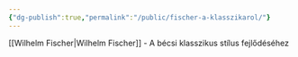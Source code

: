 ```yaml
---
{"dg-publish":true,"permalink":"/public/fischer-a-klasszikarol/"}
---
```


[[Wilhelm Fischer\|Wilhelm Fischer]] - A bécsi klasszikus stílus fejlődéséhez
